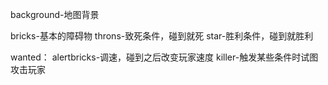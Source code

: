 background-地图背景


bricks-基本的障碍物
throns-致死条件，碰到就死
star-胜利条件，碰到就胜利



wanted：
alertbricks-调速，碰到之后改变玩家速度
killer-触发某些条件时试图攻击玩家